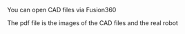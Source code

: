 You can open CAD files via Fusion360

The pdf file is the images of the CAD files and the real robot
